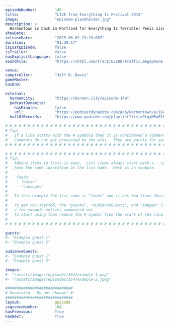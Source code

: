 ```yaml
---
episodeNumber:        149
title:                "LIVE from Everything Is Festival 2015"
image:                "episode-placeholder.jpg"
description: >
  Harmontown is back in Portland for Everything Is Terrible! Penis size is questioned and two well dressed audio members take the brunt of it, Dan is accused of sh*tting his pants and ends up revealing his balls. Watch the video at Harmontown.com/live!
showDate:             
releaseDate:          "2015-06-02 23:29:00Z"
duration:             "01:28:17"
isLostEpisode:        false
isTrailer:            false
hasExplicitLanguage:  false
soundFile:            "https://chtbl.com/track/E2288/traffic.megaphone.fm/STA9554704726.mp3?updated=1561763799"

venue:                
comptroller:          "Jeff B. Davis"
gameMaster:           
hasDnD:               

external:
  harmonCity:         "https://harmon.city/episode-149"
  podcastDynamite:
    hasMinutes:       false
    url:              "https://podcastdynamite.com/#/p/Harmontown/e/164/149"
  hallOfRecords:      "https://www.youtube.com/playlist?list=PLqxM5x81hNOb4iA0NASSh1ARcWLf4Ar3C"

# # # # # # # # # # # # # # # # # # # # # # # # # # # # # # # # # # # # # # # # # # # # #
# Tip!
#   If a line starts with the # symbold then it is considered a comment.
#   Comments do not get processed by the wiki.  They are purely for your information.
# # # # # # # # # # # # # # # # # # # # # # # # # # # # # # # # # # # # # # # # # # # # #

# # # # # # # # # # # # # # # # # # # # # # # # # # # # # # # # # # # # # # # # # # # # #
# Tip!
#   Adding items to lists is easy.  List items always start with a - symbol and have
#   have the same identation as the list name.  Here is an example.
#
#    foods:
#    - "bacon"
#    - "sausages"
#
#   In this example the list name is "foods" and it has two items (bacon, and sausages).
#
#   To get you started, the "guests", "audienceGuests", and "images" lists below have
#   a few example entries commented out.
#   To start using them remove the # symbol from the start of the line.
#
# # # # # # # # # # # # # # # # # # # # # # # # # # # # # # # # # # # # # # # # # # # # #

guests:
#- "Example guest 1"
#- "Example guest 2"

audienceGuests:
#- "Example guest 1"
#- "Example guest 2"

images:
#- "/assets/images/episodes/164/example-1.png"
#- "/assets/images/episodes/164/example-2.jpeg"

##############################
# Generated.  Do not change! #
##############################
layout:               episode
sequenceNumber:       164
hasPrevious:          True
hasNext:              True
---
```


<!-- The episode description will be rendered here -->

<!-- Add your content BELOW here -->
<!-- vvvvvvvvvvvvvvvvvvvvvvvvvvv -->




<!-- ^^^^^^^^^^^^^^^^^^^^^^^^^^^ -->
<!-- Add your content ABOVE here -->

<!-- The episode gallery will be rendered here -->